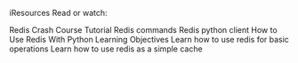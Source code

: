 
iResources
Read or watch:

Redis Crash Course Tutorial
Redis commands
Redis python client
How to Use Redis With Python
Learning Objectives
Learn how to use redis for basic operations
Learn how to use redis as a simple cache
